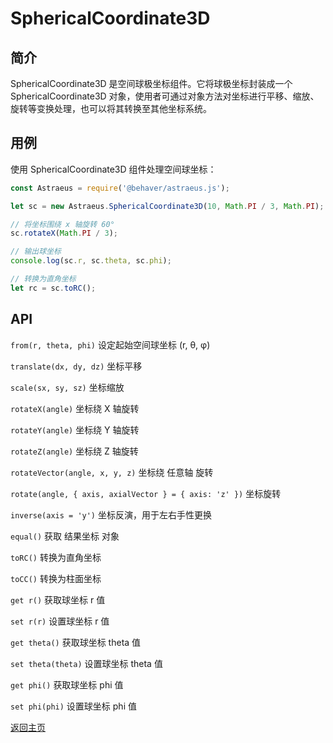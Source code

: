# SphericalCoordinate3D

## 简介

SphericalCoordinate3D 是空间球极坐标组件。它将球极坐标封装成一个 SphericalCoordinate3D 对象，使用者可通过对象方法对坐标进行平移、缩放、旋转等变换处理，也可以将其转换至其他坐标系统。

## 用例

使用 SphericalCoordinate3D 组件处理空间球坐标：

```js
const Astraeus = require('@behaver/astraeus.js');

let sc = new Astraeus.SphericalCoordinate3D(10, Math.PI / 3, Math.PI);

// 将坐标围绕 x 轴旋转 60°
sc.rotateX(Math.PI / 3);

// 输出球坐标
console.log(sc.r, sc.theta, sc.phi);

// 转换为直角坐标
let rc = sc.toRC();
```

## API

`from(r, theta, phi)` 设定起始空间球坐标 (r, θ, φ)

`translate(dx, dy, dz)` 坐标平移

`scale(sx, sy, sz)` 坐标缩放

`rotateX(angle)` 坐标绕 X 轴旋转

`rotateY(angle)` 坐标绕 Y 轴旋转

`rotateZ(angle)` 坐标绕 Z 轴旋转

`rotateVector(angle, x, y, z)` 坐标绕 任意轴 旋转

`rotate(angle, { axis, axialVector } = { axis: 'z' })` 坐标旋转

`inverse(axis = 'y')` 坐标反演，用于左右手性更换

`equal()` 获取 结果坐标 对象

`toRC()` 转换为直角坐标

`toCC()` 转换为柱面坐标

`get r()` 获取球坐标 r 值

`set r(r)` 设置球坐标 r 值

`get theta()` 获取球坐标 theta 值

`set theta(theta)` 设置球坐标 theta 值

`get phi()` 获取球坐标 phi 值

`set phi(phi)` 设置球坐标 phi 值

[返回主页](../../../readme.md)
